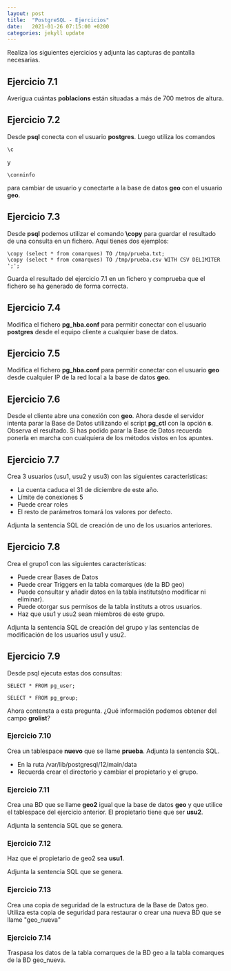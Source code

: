 ```yaml
---
layout: post
title:  "PostgreSQL - Ejercicios"
date:   2021-01-26 07:15:00 +0200
categories: jekyll update
---
```


Realiza los siguientes ejercicios y adjunta las capturas de pantalla necesarias.

## Ejercicio 7.1

Averigua cuántas **poblacions** están situadas a más de 700 metros de altura.

## Ejercicio 7.2

Desde **psql** conecta con el usuario **postgres**. Luego utiliza los comandos

    \c
    
y
    
    \conninfo
    
para cambiar de usuario y conectarte a la base de datos **geo** con el usuario **geo**.

## Ejercicio 7.3

Desde **psql** podemos utilizar el comando **\copy** para guardar el resultado de una consulta en un fichero. Aquí tienes dos ejemplos:

    \copy (select * from comarques) TO /tmp/prueba.txt;
    \copy (select * from comarques) TO /tmp/prueba.csv WITH CSV DELIMITER ';';
    
Guarda el resultado del ejercicio 7.1 en un fichero y comprueba que el fichero se ha generado de forma correcta.

## Ejercicio 7.4

Modifica el fichero **pg_hba.conf** para permitir conectar con el usuario **postgres** desde el equipo cliente a cualquier base de datos.

## Ejercicio 7.5

Modifica el fichero **pg_hba.conf** para permitir conectar con el usuario **geo** desde cualquier IP de la red local a la base de datos **geo**.

## Ejercicio 7.6

Desde el cliente abre una conexión con **geo**. Ahora desde el servidor intenta parar la Base de Datos utilizando el script **pg_ctl** con la opción **s**. Observa el resultado. Si has podido parar la Base de Datos recuerda ponerla en marcha con cualquiera de los métodos vistos en los apuntes.

## Ejercicio 7.7

Crea 3 usuarios (usu1, usu2 y usu3) con las siguientes características:

- La cuenta caduca el 31 de diciembre de este año.
- Límite de conexiones 5
- Puede crear roles
- El resto de parámetros tomará los valores por defecto.

Adjunta la sentencia SQL de creación de uno de los usuarios anteriores.

## Ejercicio 7.8

Crea el grupo1 con las siguientes características:

- Puede crear Bases de Datos
- Puede crear Triggers en la tabla comarques (de la BD geo)
- Puede consultar y añadir datos en la tabla instituts(no modificar ni eliminar).
- Puede otorgar sus permisos de la tabla instituts a otros usuarios.
- Haz que usu1 y usu2 sean miembros de este grupo.

Adjunta la sentencia SQL de creación del grupo y las sentencias de modificación de los usuarios
usu1 y usu2.

## Ejercicio 7.9

Desde psql ejecuta estas dos consultas:

	SELECT * FROM pg_user;

	SELECT * FROM pg_group;

Ahora contensta a esta pregunta. ¿Qué información podemos obtener del campo **grolist**?

### Ejercicio 7.10

Crea un tablespace **nuevo** que se llame **prueba**. Adjunta la sentencia SQL.

- En la ruta /var/lib/postgresql/12/main/data
- Recuerda crear el directorio y cambiar el propietario y el grupo.

### Ejercicio 7.11

Crea una BD que se llame **geo2** igual que la base de datos **geo** y que utilice el tablespace del ejercicio anterior. El propietario tiene que ser **usu2**.

Adjunta la sentencia SQL que se genera.

### Ejercicio 7.12

Haz que el propietario de geo2 sea **usu1**.

Adjunta la sentencia SQL que se genera.

### Ejercicio 7.13

Crea una copia de seguridad de la estructura de la Base de Datos geo.  Utiliza esta copia de seguridad para restaurar o crear una nueva BD que se llame "geo_nueva"

### Ejercicio 7.14

Traspasa los datos de la tabla comarques de la BD geo a la tabla comarques de la BD geo_nueva.
